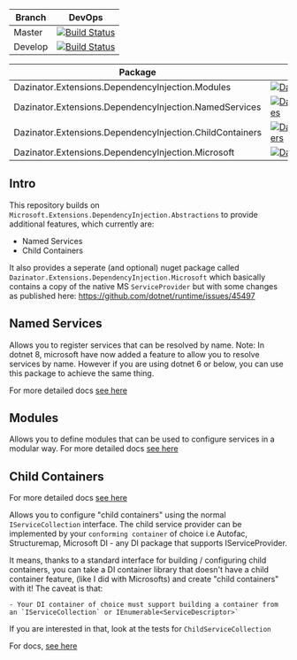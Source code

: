 | Branch  | DevOps |
| ------------- | ------------- |
| Master  | [![Build Status](https://darrelltunnell.visualstudio.com/Public%20Projects/_apis/build/status/dazinator.Dazinator.Extensions.DependencyInjection?branchName=master)](https://darrelltunnell.visualstudio.com/Public%20Projects/_build/latest?definitionId=12&branchName=master) |
| Develop | [![Build Status](https://darrelltunnell.visualstudio.com/Public%20Projects/_apis/build/status/dazinator.Dazinator.Extensions.DependencyInjection?branchName=develop)](https://darrelltunnell.visualstudio.com/Public%20Projects/_build/latest?definitionId=12&branchName=develop) |

| Package  | Stable | Pre-release |
| ------------- | --- | --- |
| Dazinator.Extensions.DependencyInjection.Modules  | [![Dazinator.Extensions.DependencyInjection.Modules](https://img.shields.io/nuget/v/Dazinator.Extensions.DependencyInjection.Modules.svg)](https://www.nuget.org/packages/Dazinator.Extensions.DependencyInjection.Modules/) | [![Dazinator.Extensions.DependencyInjection.Modules](https://img.shields.io/nuget/vpre/Dazinator.Extensions.DependencyInjection.Modules.svg)](https://www.nuget.org/packages/Dazinator.Extensions.DependencyInjection.Modules/) | 
| Dazinator.Extensions.DependencyInjection.NamedServices  | [![Dazinator.Extensions.DependencyInjection.NamedServices](https://img.shields.io/nuget/v/Dazinator.Extensions.DependencyInjection.NamedServices.svg)](https://www.nuget.org/packages/Dazinator.Extensions.DependencyInjection.NamedServices/) | [![Dazinator.Extensions.DependencyInjection.NamedServices](https://img.shields.io/nuget/vpre/Dazinator.Extensions.DependencyInjection.NamedServices.svg)](https://www.nuget.org/packages/Dazinator.Extensions.DependencyInjection.NamedServices/) | 
| Dazinator.Extensions.DependencyInjection.ChildContainers  | [![Dazinator.Extensions.DependencyInjection.ChildContainers](https://img.shields.io/nuget/v/Dazinator.Extensions.DependencyInjection.ChildContainers.svg)](https://www.nuget.org/packages/Dazinator.Extensions.DependencyInjection.ChildContainers/) | [![Dazinator.Extensions.DependencyInjection.ChildContainers](https://img.shields.io/nuget/vpre/Dazinator.Extensions.DependencyInjection.ChildContainers.svg)](https://www.nuget.org/packages/Dazinator.Extensions.DependencyInjection.ChildContainers/) | 
| Dazinator.Extensions.DependencyInjection.Microsoft | [![Dazinator.Extensions.DependencyInjection.Microsoft](https://img.shields.io/nuget/v/Dazinator.Extensions.DependencyInjection.Microsoft.svg)](https://www.nuget.org/packages/Dazinator.Extensions.DependencyInjection.Microsoft/) | [![Dazinator.Extensions.DependencyInjection.Microsoft](https://img.shields.io/nuget/vpre/Dazinator.Extensions.DependencyInjection.Microsoft.svg)](https://www.nuget.org/packages/Dazinator.Extensions.DependencyInjection.Microsoft/) | 

## Intro

This repository builds on `Microsoft.Extensions.DependencyInjection.Abstractions` to provide additional features, which currently are:

- Named Services
- Child Containers

It also provides a seperate (and optional) nuget package called `Dazinator.Extensions.DependencyInjection.Microsoft` which basically contains a copy of the native MS `ServiceProvider` but with some changes as published here: https://github.com/dotnet/runtime/issues/45497

## Named Services

Allows you to register services that can be resolved by name.
Note: In dotnet 8, microsoft have now added a feature to allow you to resolve services by name. However if you are using dotnet 6 or below, you can use this package to achieve the same thing.

For more detailed docs [see here](./src/DependencyInjection.NamedServices/README.md)

## Modules

Allows you to define modules that can be used to configure services in a modular way.
For more detailed docs [see here](./src/DependencyInjection.Modules/README.md)

## Child Containers

For more detailed docs [see here](./src/DependencyInjection.ChildContainers/README.md)

Allows you to configure "child containers" using the normal `IServiceCollection` interface.
The child service provider can be implemented by your `conforming container` of choice i.e Autofac, Structuremap, Microsoft DI - any DI package that supports IServiceProvider.

It means, thanks to a standard interface for building / configuring child containers, you can take a DI container library that doesn't have a child container feature,
(like I did with Microsofts) and create "child containers" with it! The caveat is that:

    - Your DI container of choice must support building a container from an `IServiceCollection` or IEnumerable<ServiceDescriptor>`
    
If you are interested in that, look at the tests for `ChildServiceCollection`

For docs, [see here](./src/DependencyInjection.ChildContainers/README.md)


